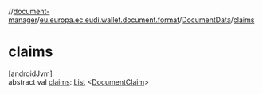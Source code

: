 //[document-manager](../../../index.md)/[eu.europa.ec.eudi.wallet.document.format](../index.md)/[DocumentData](index.md)/[claims](claims.md)

# claims

[androidJvm]\
abstract
val [claims](claims.md): [List](https://kotlinlang.org/api/latest/jvm/stdlib/kotlin.collections/-list/index.html)
&lt;[DocumentClaim](../-document-claim/index.md)&gt;
